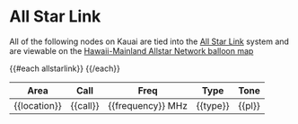 # All Star Link

All of the following nodes on Kauai are tied into the
[All Star Link](https://allstarlink.org/portal/login.php) system and
are viewable on the
[Hawaii-Mainland Allstar Network balloon map](http://stats.allstarlink.org/getstatus.cgi?29277)

<table class="table table-striped table-bordered table-hover table-condensed">
  <thead>
    <tr>
      <th>Area</th>
      <th>Call</th>
      <th>Freq</th>
      <th>Type</th>
      <th>Tone</th>
    </tr>
  </thead>
  <tbody>
{{#each allstarlink}}
    <tr>
      <td>{{location}}</td>
      <td>{{call}}</td>
      <td>{{frequency}} MHz</td>
      <td>{{type}}</td>
      <td>{{pl}}</td>
    </tr>
{{/each}}
  </tbody>
</table>
